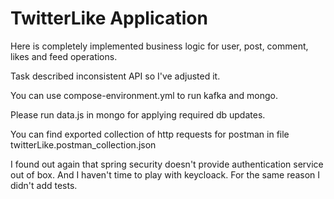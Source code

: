 # TwitterLike Application

Here is completely implemented business logic for user, post, comment, likes and feed operations.

Task described inconsistent API so I've adjusted it.

You can use compose-environment.yml to run kafka and mongo.

Please run data.js in mongo for applying required db updates.

You can find exported collection of http requests for postman in file twitterLike.postman_collection.json

I found out again that spring security doesn't provide authentication service out of box. And I haven't time to play with keycloack. For the same reason I didn't add tests.